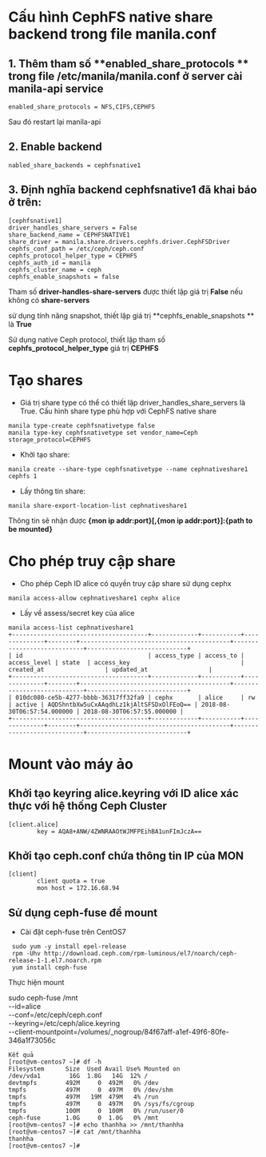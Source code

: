 # Cấu hình CephFS native share backend trong file manila.conf

## 1. Thêm tham số **enabled_share_protocols ** trong file /etc/manila/manila.conf ở server cài manila-api service
```
enabled_share_protocols = NFS,CIFS,CEPHFS
```
Sau đó restart lại manila-api

## 2. Enable backend 

```
nabled_share_backends = cephfsnative1
```

## 3. Định nghĩa backend **cephfsnative1** đã khai báo ở trên:
```
[cephfsnative1]
driver_handles_share_servers = False
share_backend_name = CEPHFSNATIVE1
share_driver = manila.share.drivers.cephfs.driver.CephFSDriver
cephfs_conf_path = /etc/ceph/ceph.conf
cephfs_protocol_helper_type = CEPHFS
cephfs_auth_id = manila
cephfs_cluster_name = ceph
cephfs_enable_snapshots = false
```
Tham số **driver-handles-share-servers** được thiết lập giá trị **False** nếu không có **share-servers**

sử dụng tính năng snapshot, thiết lập giá trị **cephfs_enable_snapshots ** là **True**

Sử dụng native Ceph protocol, thiết lập tham số **cephfs_protocol_helper_type** giá trị **CEPHFS**

# Tạo shares
- Giá trị share type có thể có thiết lập driver_handles_share_servers là True. Cấu hình share type phù hợp với CephFS native share
```
manila type-create cephfsnativetype false
manila type-key cephfsnativetype set vendor_name=Ceph storage_protocol=CEPHFS
```
- Khởi tạo share:
```
manila create --share-type cephfsnativetype --name cephnativeshare1 cephfs 1
```
- Lấy thông tin share:
```
manila share-export-location-list cephnativeshare1
```
Thông tin sẽ nhận được **{mon ip addr:port}[,{mon ip addr:port}]:{path to be mounted}**


# Cho phép truy cập share 

- Cho phép Ceph ID alice có quyền truy cập share sử dụng cephx

```
manila access-allow cephnativeshare1 cephx alice
```

- Lấy về assess/secret key của alice

```
manila access-list cephnativeshare1
+--------------------------------------+-------------+-----------+--------------+--------+------------------------------------------+----------------------------+----------------------------+
| id                                   | access_type | access_to | access_level | state  | access_key                               | created_at                 | updated_at                 |
+--------------------------------------+-------------+-----------+--------------+--------+------------------------------------------+----------------------------+----------------------------+
| 010dc080-ce5b-4277-bbbb-36317ff32fa9 | cephx       | alice     | rw           | active | AQDShntbXw5uCxAAqdhLz1kjAltSFSDxOlFEoQ== | 2018-08-30T06:57:54.000000 | 2018-08-30T06:57:55.000000 |
+--------------------------------------+-------------+-----------+--------------+--------+------------------------------------------+----------------------------+----------------------------+
```
# Mount vào máy ảo

## Khởi tạo keyring alice.keyring với ID alice xác thực với hệ thống Ceph Cluster

```
[client.alice]
        key = AQA8+ANW/4ZWNRAAOtWJMFPEihBA1unFImJczA==
```
## Khởi tạo ceph.conf chứa thông tin IP của MON 

```
[client]
        client quota = true
        mon host = 172.16.68.94
```

## Sử dụng ceph-fuse để mount

- Cài đặt ceph-fuse trên CentOS7
```
 sudo yum -y install epel-release
 rpm -Uhv http://download.ceph.com/rpm-luminous/el7/noarch/ceph-release-1-1.el7.noarch.rpm
 yum install ceph-fuse
```
Thực hiện mount

sudo ceph-fuse /mnt \
--id=alice \
--conf=/etc/ceph/ceph.conf \
--keyring=/etc/ceph/alice.keyring \
--client-mountpoint=/volumes/_nogroup/84f67aff-a1ef-49f6-80fe-346a1f73056c
```
Kết quả
[root@vm-centos7 ~]# df -h
Filesystem      Size  Used Avail Use% Mounted on
/dev/vda1        16G  1.8G   14G  12% /
devtmpfs        492M     0  492M   0% /dev
tmpfs           497M     0  497M   0% /dev/shm
tmpfs           497M   19M  479M   4% /run
tmpfs           497M     0  497M   0% /sys/fs/cgroup
tmpfs           100M     0  100M   0% /run/user/0
ceph-fuse       1.0G     0  1.0G   0% /mnt
[root@vm-centos7 ~]# echo thanhha >> /mnt/thanhha
[root@vm-centos7 ~]# cat /mnt/thanhha
thanhha
[root@vm-centos7 ~]#
